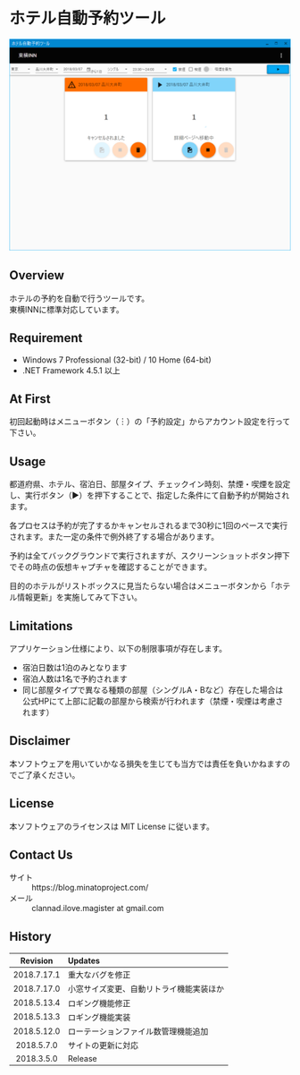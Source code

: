 # ホテル自動予約ツール
![キャプチャ](./AutomaticReservation_UI.png)
## Overview
ホテルの予約を自動で行うツールです。  
東横INNに標準対応しています。

## Requirement
* Windows 7 Professional (32-bit) / 10 Home (64-bit)
* .NET Framework 4.5.1 以上

## At First
初回起動時はメニューボタン（︙）の「予約設定」からアカウント設定を行って下さい。

## Usage
都道府県、ホテル、宿泊日、部屋タイプ、チェックイン時刻、禁煙・喫煙を設定し、実行ボタン（▶）を押下することで、指定した条件にて自動予約が開始されます。  

各プロセスは予約が完了するかキャンセルされるまで30秒に1回のペースで実行されます。また一定の条件で例外終了する場合があります。  

予約は全てバックグラウンドで実行されますが、スクリーンショットボタン押下でその時点の仮想キャプチャを確認することができます。  

目的のホテルがリストボックスに見当たらない場合はメニューボタンから「ホテル情報更新」を実施してみて下さい。  

## Limitations
アプリケーション仕様により、以下の制限事項が存在します。
- 宿泊日数は1泊のみとなります
- 宿泊人数は1名で予約されます
- 同じ部屋タイプで異なる種類の部屋（シングルA・Bなど）存在した場合は公式HPにて上部に記載の部屋から検索が行われます（禁煙・喫煙は考慮されます）

## Disclaimer
本ソフトウェアを用いていかなる損失を生じても当方では責任を負いかねますのでご了承ください。

## License
本ソフトウェアのライセンスは MIT License に従います。

## Contact Us
<dl>
    <dt>サイト</dt>
    <dd>https://blog.minatoproject.com/</dd>
    <dt>メール</dt>
    <dd>clannad.ilove.magister at gmail.com</dd>
</dl>

## History
| Revision    | Updates                                  |
|:-----------:|:---------------------------------------- |
| 2018.7.17.1 | 重大なバグを修正                         |
| 2018.7.17.0 | 小窓サイズ変更、自動リトライ機能実装ほか |
| 2018.5.13.4 | ロギング機能修正                         |
| 2018.5.13.3 | ロギング機能実装                         |
| 2018.5.12.0 | ローテーションファイル数管理機能追加     |
| 2018.5.7.0  | サイトの更新に対応                       |
| 2018.3.5.0  | Release                                  |

